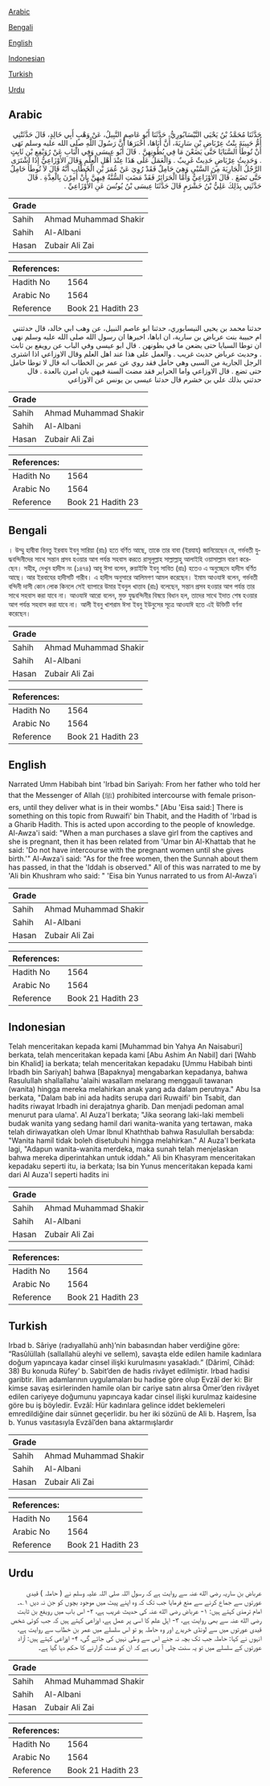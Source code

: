 [Arabic](#arabic)

[Bengali](#bengali)

[English](#english)

[Indonesian](#indonesian)

[Turkish](#turkish)

[Urdu](#urdu)

## Arabic


<div dir="rtl" lang="ar" style={{fontSize:'larger',backgroundColor:'#f8f9fa',padding:20}}>
حَدَّثَنَا مُحَمَّدُ بْنُ يَحْيَى النَّيْسَابُورِيُّ، حَدَّثَنَا أَبُو عَاصِمٍ النَّبِيلُ، عَنْ وَهْبٍ أَبِي خَالِدٍ، قَالَ حَدَّثَتْنِي أُمُّ حَبِيبَةَ بِنْتُ عِرْبَاضِ بْنِ سَارِيَةَ، أَنَّ أَبَاهَا، أَخْبَرَهَا أَنَّ رَسُولَ اللَّهِ صلى الله عليه وسلم نَهَى أَنْ تُوطَأَ السَّبَايَا حَتَّى يَضَعْنَ مَا فِي بُطُونِهِنَّ ‏.‏ قَالَ أَبُو عِيسَى وَفِي الْبَابِ عَنْ رُوَيْفِعِ بْنِ ثَابِتٍ ‏.‏ وَحَدِيثُ عِرْبَاضٍ حَدِيثٌ غَرِيبٌ ‏.‏ وَالْعَمَلُ عَلَى هَذَا عِنْدَ أَهْلِ الْعِلْمِ وَقَالَ الأَوْزَاعِيُّ إِذَا اشْتَرَى الرَّجُلُ الْجَارِيَةَ مِنَ السَّبْىِ وَهِيَ حَامِلٌ فَقَدْ رُوِيَ عَنْ عُمَرَ بْنِ الْخَطَّابِ أَنَّهُ قَالَ لاَ تُوطَأُ حَامِلٌ حَتَّى تَضَعَ ‏.‏ قَالَ الأَوْزَاعِيُّ وَأَمَّا الْحَرَائِرُ فَقَدْ مَضَتِ السُّنَّةُ فِيهِنَّ بِأَنْ أُمِرْنَ بِالْعِدَّةِ ‏.‏ قَالَ حَدَّثَنِي بِذَلِكَ عَلِيُّ بْنُ خَشْرَمٍ قَالَ حَدَّثَنَا عِيسَى بْنُ يُونُسَ عَنِ الأَوْزَاعِيِّ ‏.‏
</div>
<div style={{backgroundColor:'#f8f9fa',padding:20, marginBottom: 10}}><table> <thead> <tr> <th>Grade</th> <th></th> </tr> </thead> <tbody> <tr><td>Sahih</td><td>Ahmad Muhammad Shakir</td></tr><tr><td>Sahih</td><td>Al-Albani</td></tr><tr><td>Hasan</td><td>Zubair Ali Zai</td></tr></tbody></table><table> <thead> <tr> <th>References:</th> <th></th> </tr> </thead> <tbody><tr><td>Hadith No</td><td>1564</td></tr><tr><td>Arabic No</td><td>1564</td></tr><tr><td>Reference</td><td>Book 21 Hadith 23</td></tr></tbody></table></div>


<div dir="rtl" lang="ar" style={{fontSize:'larger',backgroundColor:'#f8f9fa',padding:20}}>
حدثنا محمد بن يحيى النيسابوري، حدثنا ابو عاصم النبيل، عن وهب ابي خالد، قال حدثتني ام حبيبة بنت عرباض بن سارية، ان اباها، اخبرها ان رسول الله صلى الله عليه وسلم نهى ان توطا السبايا حتى يضعن ما في بطونهن . قال ابو عيسى وفي الباب عن رويفع بن ثابت . وحديث عرباض حديث غريب . والعمل على هذا عند اهل العلم وقال الاوزاعي اذا اشترى الرجل الجارية من السبى وهي حامل فقد روي عن عمر بن الخطاب انه قال لا توطا حامل حتى تضع . قال الاوزاعي واما الحراير فقد مضت السنة فيهن بان امرن بالعدة . قال حدثني بذلك علي بن خشرم قال حدثنا عيسى بن يونس عن الاوزاعي
</div>
<div style={{backgroundColor:'#f8f9fa',padding:20, marginBottom: 10}}><table> <thead> <tr> <th>Grade</th> <th></th> </tr> </thead> <tbody> <tr><td>Sahih</td><td>Ahmad Muhammad Shakir</td></tr><tr><td>Sahih</td><td>Al-Albani</td></tr><tr><td>Hasan</td><td>Zubair Ali Zai</td></tr></tbody></table><table> <thead> <tr> <th>References:</th> <th></th> </tr> </thead> <tbody><tr><td>Hadith No</td><td>1564</td></tr><tr><td>Arabic No</td><td>1564</td></tr><tr><td>Reference</td><td>Book 21 Hadith 23</td></tr></tbody></table></div>

## Bengali


<div dir="ltr" lang="bn" style={{fontSize:'larger',backgroundColor:'#f8f9fa',padding:20}}>
। উম্মু হাবীবা বিনতু ইরবায ইবনু সারিয়া (রাঃ) হতে বর্ণিত আছে, তাকে তার বাবা (ইরযায) জানিয়েছেন যে, গর্ভবতী যুদ্ধবন্দিনীদের সাথে সন্তান প্রসব হওয়ার আগ পর্যন্ত সহবাস করতে রাসূলুল্লাহ সাল্লাল্লাহু আলাইহি ওয়াসাল্লাম বারণ করেছেন। সহীহ, দেখুন হাদীস নং (১৪৭৪) আবূ ঈসা বলেন, রুয়াইফি ইবনু সাবিত (রাঃ) হতেও এ অনুচ্ছেদে হাদীস বর্ণিত আছে। আর ইরবাযের হাদীসটি গারীব। এ হাদীস অনুসারে আলিমগণ আমল করেছেন। ইমাম আওযাঈ বলেন, গর্ভবতী বন্দিনী দাসী কোন লোক কিনলে সেই ব্যাপারে উমার ইবনুল খাত্তাব (রাঃ) বলেছেন, সন্তান প্রসব হওয়ার আগ পর্যন্ত তার সাথে সহবাস করা যাবে না। আওযাঈ আরো বলেন, মুক্ত যুদ্ধবন্দিনীর বিষয়ে বিধান হল, তাদের সাথে ইদাত শেষ হওয়ার আগ পর্যন্ত সহবাস করা যাবে না। আলী ইবনু খাশরাম ঈসা ইবনু ইউনুসের সূত্রে আওযাঈ হতে এই উক্তিটি বর্ণনা করেছেন।
</div>
<div style={{backgroundColor:'#f8f9fa',padding:20, marginBottom: 10}}><table> <thead> <tr> <th>Grade</th> <th></th> </tr> </thead> <tbody> <tr><td>Sahih</td><td>Ahmad Muhammad Shakir</td></tr><tr><td>Sahih</td><td>Al-Albani</td></tr><tr><td>Hasan</td><td>Zubair Ali Zai</td></tr></tbody></table><table> <thead> <tr> <th>References:</th> <th></th> </tr> </thead> <tbody><tr><td>Hadith No</td><td>1564</td></tr><tr><td>Arabic No</td><td>1564</td></tr><tr><td>Reference</td><td>Book 21 Hadith 23</td></tr></tbody></table></div>

## English


<div dir="ltr" lang="en" style={{fontSize:'larger',backgroundColor:'#f8f9fa',padding:20}}>
Narrated Umm Habibah bint 'Irbad bin Sariyah: From her father who told her that the Messenger of Allah (ﷺ) prohibited intercourse with female prisoners, until they deliver what is in their wombs." [Abu 'Eisa said:] There is something on this topic from Ruwaifi' bin Thabit, and the Hadith of 'Irbad is a Gharib Hadith. This is acted upon according to the people of knowledge. Al-Awza'i said: "When a man purchases a slave girl from the captives and she is pregnant, then it has been related from 'Umar bin Al-Khattab that he said: 'Do not have intercourse with the pregnant women until she gives birth.'" Al-Awza'i said: "As for the free women, then the Sunnah about them has passed, in that the 'Iddah is observed." All of this was narrated to me by 'Ali bin Khushram who said: " 'Eisa bin Yunus narrated to us from Al-Awza'i
</div>
<div style={{backgroundColor:'#f8f9fa',padding:20, marginBottom: 10}}><table> <thead> <tr> <th>Grade</th> <th></th> </tr> </thead> <tbody> <tr><td>Sahih</td><td>Ahmad Muhammad Shakir</td></tr><tr><td>Sahih</td><td>Al-Albani</td></tr><tr><td>Hasan</td><td>Zubair Ali Zai</td></tr></tbody></table><table> <thead> <tr> <th>References:</th> <th></th> </tr> </thead> <tbody><tr><td>Hadith No</td><td>1564</td></tr><tr><td>Arabic No</td><td>1564</td></tr><tr><td>Reference</td><td>Book 21 Hadith 23</td></tr></tbody></table></div>

## Indonesian


<div dir="ltr" lang="id" style={{fontSize:'larger',backgroundColor:'#f8f9fa',padding:20}}>
Telah menceritakan kepada kami [Muhammad bin Yahya An Naisaburi] berkata, telah menceritakan kepada kami [Abu Ashim An Nabil] dari [Wahb bin Khalid] ia berkata; telah menceritakan kepadaku [Ummu Habibah binti Irbadh bin Sariyah] bahwa [Bapaknya] mengabarkan kepadanya, bahwa Rasulullah shallallahu 'alaihi wasallam melarang menggauli tawanan (wanita) hingga mereka melahirkan anak yang ada dalam perutnya." Abu Isa berkata, "Dalam bab ini ada hadits serupa dari Ruwaifi' bin Tsabit, dan hadits riwayat Irbadh ini derajatnya gharib. Dan menjadi pedoman amal menurut para ulama'. Al Auza'I berkata; "Jika seorang laki-laki membeli budak wanita yang sedang hamil dari wanita-wanita yang tertawan, maka telah diriwayatkan oleh Umar Ibnul Khaththab bahwa Rasulullah bersabda: "Wanita hamil tidak boleh disetubuhi hingga melahirkan." Al Auza'I berkata lagi, "Adapun wanita-wanita merdeka, maka sunah telah menjelaskan bahwa mereka diperintahkan untuk iddah." Ali bin Khasyram menceritakan kepadaku seperti itu, ia berkata; Isa bin Yunus menceritakan kepada kami dari Al Auza'I seperti hadits ini
</div>
<div style={{backgroundColor:'#f8f9fa',padding:20, marginBottom: 10}}><table> <thead> <tr> <th>Grade</th> <th></th> </tr> </thead> <tbody> <tr><td>Sahih</td><td>Ahmad Muhammad Shakir</td></tr><tr><td>Sahih</td><td>Al-Albani</td></tr><tr><td>Hasan</td><td>Zubair Ali Zai</td></tr></tbody></table><table> <thead> <tr> <th>References:</th> <th></th> </tr> </thead> <tbody><tr><td>Hadith No</td><td>1564</td></tr><tr><td>Arabic No</td><td>1564</td></tr><tr><td>Reference</td><td>Book 21 Hadith 23</td></tr></tbody></table></div>

## Turkish


<div dir="ltr" lang="tr" style={{fontSize:'larger',backgroundColor:'#f8f9fa',padding:20}}>
Irbad b. Sâriye (radıyallahü anh)’nin babasından haber verdiğine göre: “Rasûlüllah (sallallahü aleyhi ve sellem), savaşta elde edilen hamile kadınlara doğum yapıncaya kadar cinsel ilişki kurulmasını yasakladı.” (Dârimî, Cihâd: 38) Bu konuda Rüfey’ b. Sabit’den de hadis rivâyet edilmiştir. Irbad hadisi garibtir. İlim adamlarının uygulamaları bu hadise göre olup Evzâî der ki: Bir kimse savaş esirlerinden hamile olan bir cariye satın alırsa Ömer’den rivâyet edilen cariyeye doğumunu yapıncaya kadar cinsel ilişki kurulmaz kaidesine göre bu iş böyledir. Evzâî: Hür kadınlara gelince iddet beklemeleri emredildiğine dair sünnet geçerlidir. bu her iki sözünü de Ali b. Haşrem, Îsa b. Yunus vasıtasıyla Evzâî’den bana aktarmışlardır
</div>
<div style={{backgroundColor:'#f8f9fa',padding:20, marginBottom: 10}}><table> <thead> <tr> <th>Grade</th> <th></th> </tr> </thead> <tbody> <tr><td>Sahih</td><td>Ahmad Muhammad Shakir</td></tr><tr><td>Sahih</td><td>Al-Albani</td></tr><tr><td>Hasan</td><td>Zubair Ali Zai</td></tr></tbody></table><table> <thead> <tr> <th>References:</th> <th></th> </tr> </thead> <tbody><tr><td>Hadith No</td><td>1564</td></tr><tr><td>Arabic No</td><td>1564</td></tr><tr><td>Reference</td><td>Book 21 Hadith 23</td></tr></tbody></table></div>

## Urdu


<div dir="rtl" lang="ur" style={{fontSize:'larger',backgroundColor:'#f8f9fa',padding:20}}>
عرباض بن ساریہ رضی الله عنہ سے روایت ہے کہ رسول اللہ صلی اللہ علیہ وسلم نے ( حاملہ ) قیدی عورتوں سے جماع کرنے سے منع فرمایا جب تک کہ وہ اپنے پیٹ میں موجود بچوں کو جن نہ دیں ۱؎۔ امام ترمذی کہتے ہیں: ۱- عرباض رضی الله عنہ کی حدیث غریب ہے، ۲- اس باب میں رویفع بن ثابت رضی الله عنہ سے بھی روایت ہے، ۳- اہل علم کا اسی پر عمل ہے، اوزاعی کہتے ہیں کہ جب کوئی شخص قیدی عورتوں میں سے لونڈی خریدے اور وہ حاملہ ہو تو اس سلسلے میں عمر بن خطاب سے روایت ہے، انہوں نے کہا: حاملہ جب تک بچہ نہ جنے اس سے وطی نہیں کی جائے گی، ۴- اوزاعی کہتے ہیں: آزاد عورتوں کے سلسلے میں تو یہ سنت چلی آ رہی ہے کہ ان کو عدت گزارنے کا حکم دیا گیا ہے۔
</div>
<div style={{backgroundColor:'#f8f9fa',padding:20, marginBottom: 10}}><table> <thead> <tr> <th>Grade</th> <th></th> </tr> </thead> <tbody> <tr><td>Sahih</td><td>Ahmad Muhammad Shakir</td></tr><tr><td>Sahih</td><td>Al-Albani</td></tr><tr><td>Hasan</td><td>Zubair Ali Zai</td></tr></tbody></table><table> <thead> <tr> <th>References:</th> <th></th> </tr> </thead> <tbody><tr><td>Hadith No</td><td>1564</td></tr><tr><td>Arabic No</td><td>1564</td></tr><tr><td>Reference</td><td>Book 21 Hadith 23</td></tr></tbody></table></div>